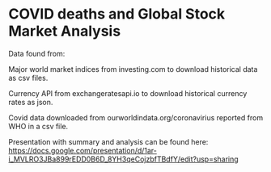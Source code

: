 # COVID deaths and Global Stock Market Analysis


Data found from:

Major world market indices from investing.com to download historical data as csv files.

Currency API from exchangeratesapi.io to download historical currency rates as json.

Covid data downloaded from ourworldindata.org/coronavirius reported from WHO in a csv file.

Presentation with summary and analysis can be found here: https://docs.google.com/presentation/d/1ar-i_MVLRO3JBa899rEDD0B6D_8YH3qeCojzbfTBdfY/edit?usp=sharing
